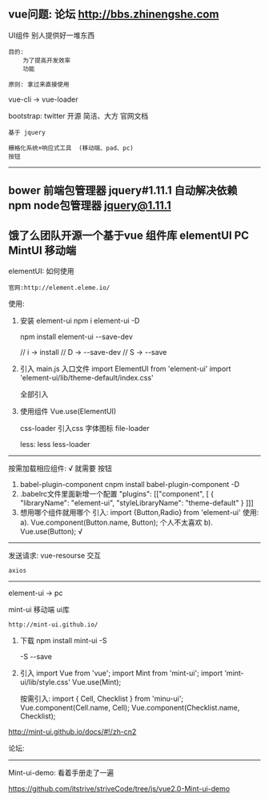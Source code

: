 vue问题:
	论坛
	http://bbs.zhinengshe.com
------------------------------------------------
UI组件
	别人提供好一堆东西

	目的: 
		为了提高开发效率
		功能

	原则: 拿过来直接使用

vue-cli  ->  vue-loader

bootstrap:
	twitter	开源
	简洁、大方
	官网文档

	基于 jquery

	栅格化系统+响应式工具  (移动端、pad、pc)
	按钮
--------------------------------
bower	前端包管理器	   jquery#1.11.1
	自动解决依赖
npm	node包管理器	  jquery@1.11.1
--------------------------------

饿了么团队开源一个基于vue 组件库
	elementUI	PC
	MintUI		移动端
--------------------------------
elementUI:
	如何使用

	官网:http://element.eleme.io/
使用:
1. 安装 element-ui
	npm i element-ui -D

	npm install element-ui --save-dev

	//   i	->    install
	//   D     ->    --save-dev
	//   S	->    --save
2. 引入   main.js	入口文件
	import ElementUI from 'element-ui'
	import 'element-ui/lib/theme-default/index.css'

	全部引入
3. 使用组件
	Vue.use(ElementUI)

	css-loader  	引入css
	字体图标	file-loader


	less:
		less
		less-loader
-------------------------------------------------
按需加载相应组件:	√
	就需要 按钮
1. babel-plugin-component
	cnpm install babel-plugin-component -D
2. .babelrc文件里面新增一个配置
	  "plugins": [["component", [
	    {
	      "libraryName": "element-ui",
	      "styleLibraryName": "theme-default"
	    }
	  ]]]
3. 想用哪个组件就用哪个
	引入:
		import {Button,Radio} from 'element-ui'
	使用:
		a). Vue.component(Button.name, Button);  个人不太喜欢
		b). Vue.use(Button);   √
---------------------------------------------------
发送请求:
	vue-resourse		交互

	axios
---------------------------------------------------
element-ui    ->  pc

mint-ui
	移动端 ui库

	http://mint-ui.github.io/

1. 下载
	npm install mint-ui -S

	-S
	--save
2. 引入
	import Vue from 'vue';
	import Mint from 'mint-ui';
	import 'mint-ui/lib/style.css'
	Vue.use(Mint);

	按需引入:
	import { Cell, Checklist } from 'minu-ui';
	Vue.component(Cell.name, Cell);
	Vue.component(Checklist.name, Checklist);

http://mint-ui.github.io/docs/#!/zh-cn2

论坛:
	
-------------------------------------------------------

Mint-ui-demo:  看着手册走了一遍

https://github.com/itstrive/striveCode/tree/js/vue2.0-Mint-ui-demo



	
	
	















